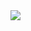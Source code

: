<img align="right" src="https://visitor-badge.laobi.icu/badge?page_id=MaiElkhodery.visitor-badge"/>

